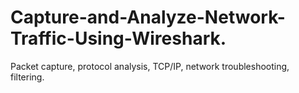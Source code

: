 # Capture-and-Analyze-Network-Traffic-Using-Wireshark.
Packet capture, protocol analysis, TCP/IP, network troubleshooting, filtering.
